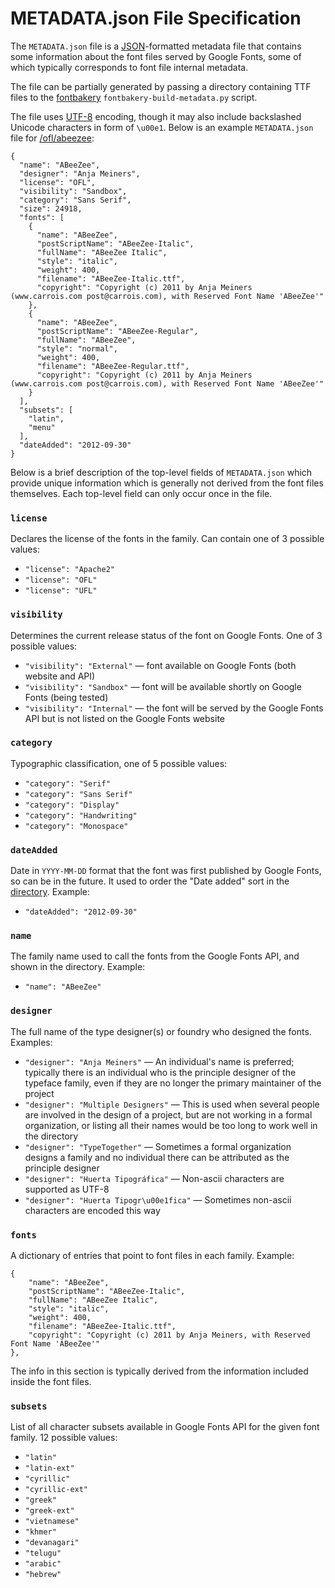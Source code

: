 # METADATA.json File Specification

The `METADATA.json` file is a [JSON](http://en.wikipedia.org/wiki/JSON)-formatted metadata file that contains some information about the font files served by Google Fonts, some of which typically corresponds to font file internal metadata.

The file can be partially generated by passing a directory containing TTF files to the [fontbakery](https://github.com/googlefonts/fontbakery) `fontbakery-build-metadata.py` script.

The file uses [UTF-8](http://en.wikipedia.org/wiki/UTF-8) encoding, though it may also include backslashed Unicode characters in form of `\u00e1`. 
Below is an example `METADATA.json` file for [/ofl/abeezee](ofl/abeezee/METADATA.json): 

```
{
  "name": "ABeeZee",
  "designer": "Anja Meiners",
  "license": "OFL",
  "visibility": "Sandbox",
  "category": "Sans Serif",
  "size": 24918,
  "fonts": [
    {
      "name": "ABeeZee",
      "postScriptName": "ABeeZee-Italic",
      "fullName": "ABeeZee Italic",
      "style": "italic",
      "weight": 400,
      "filename": "ABeeZee-Italic.ttf",
      "copyright": "Copyright (c) 2011 by Anja Meiners (www.carrois.com post@carrois.com), with Reserved Font Name 'ABeeZee'"
    },
    {
      "name": "ABeeZee",
      "postScriptName": "ABeeZee-Regular",
      "fullName": "ABeeZee",
      "style": "normal",
      "weight": 400,
      "filename": "ABeeZee-Regular.ttf",
      "copyright": "Copyright (c) 2011 by Anja Meiners (www.carrois.com post@carrois.com), with Reserved Font Name 'ABeeZee'"
    }
  ],
  "subsets": [
    "latin",
    "menu"
  ],
  "dateAdded": "2012-09-30"
}
```

Below is a brief description of the top-level fields of `METADATA.json` which provide unique information which is generally not derived from the font files themselves.
Each top-level field can only occur once in the file.

### `license`

Declares the license of the fonts in the family. 
Can contain one of 3 possible values:

* `"license": "Apache2"`
* `"license": "OFL"`
* `"license": "UFL"`

### `visibility`

Determines the current release status of the font on Google Fonts. 
One of 3 possible values:

* `"visibility": "External"` — font available on Google Fonts (both website and API)
* `"visibility": "Sandbox"` — font will be available shortly on Google Fonts (being tested)
* `"visibility": "Internal"` — the font will be served by the Google Fonts API but is not listed on the Google Fonts website

### `category`

Typographic classification, one of 5 possible values:

* `"category": "Serif"`
* `"category": "Sans Serif"`
* `"category": "Display"`
* `"category": "Handwriting"`
* `"category": "Monospace"`

### `dateAdded`

Date in `YYYY-MM-DD` format that the font was first published by Google Fonts, so can be in the future. 
It used to order the "Date added" sort in the [directory](http://www.google.com/fonts/). 
Example:

* `"dateAdded": "2012-09-30"`

### `name`

The family name used to call the fonts from the Google Fonts API, and shown in the directory. 
Example:

* `"name": "ABeeZee"`

### `designer`

The full name of the type designer(s) or foundry who designed the fonts. 
Examples:

* `"designer": "Anja Meiners"` — An individual's name is preferred; typically there is an individual who is the principle designer of the typeface family, even if they are no longer the primary maintainer of the project
* `"designer": "Multiple Designers"` — This is used when several people are involved in the design of a project, but are not working in a formal organization, or listing all their names would be too long to work well in the directory
* `"designer": "TypeTogether"` — Sometimes a formal organization designs a family and no individual there can be attributed as the principle designer
* `"designer": "Huerta Tipográfica"` — Non-ascii characters are supported as UTF-8
* `"designer": "Huerta Tipogr\u00e1fica"` — Sometimes non-ascii characters are encoded this way

### `fonts`

A dictionary of entries that point to font files in each family. 
Example:

```
{
	"name": "ABeeZee",
	"postScriptName": "ABeeZee-Italic",
	"fullName": "ABeeZee Italic",
	"style": "italic",
	"weight": 400,
	"filename": "ABeeZee-Italic.ttf",
	"copyright": "Copyright (c) 2011 by Anja Meiners, with Reserved Font Name 'ABeeZee'"
},
```

The info in this section is typically derived from the information included inside the font files. 

### `subsets`

List of all character subsets available in Google Fonts API for the given font family. 
12 possible values:

* `"latin"`
* `"latin-ext"`
* `"cyrillic"`
* `"cyrillic-ext"`
* `"greek"`
* `"greek-ext"`
* `"vietnamese"`
* `"khmer"`
* `"devanagari"`
* `"telugu"`
* `"arabic"`
* `"hebrew"`
